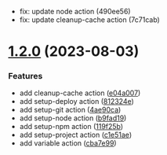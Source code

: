 - fix: update node action (490ee56)
- fix: update cleanup-cache action (7c71cab)

# [1.2.0](https://github.com/taiga-family/ci/compare/1.1.0...1.2.0) (2023-08-03)

### Features

- add cleanup-cache action ([e04a007](https://github.com/taiga-family/ci/commit/e04a007ff2fd124e88e9cb10b2878f66cf096380))
- add setup-deploy action ([812324e](https://github.com/taiga-family/ci/commit/812324e2de96bafcb343c6534b00b370e8fc87cb))
- add setup-git action ([4ae90ca](https://github.com/taiga-family/ci/commit/4ae90ca01ba7b1ffb8bf860beae72c3e802a312c))
- add setup-node action ([b9fad19](https://github.com/taiga-family/ci/commit/b9fad19f88407237047b0e931ca81546db8983cb))
- add setup-npm action ([119f25b](https://github.com/taiga-family/ci/commit/119f25bba5069708dd56ddce1ca7db46b8744c43))
- add setup-project action ([c1e51ae](https://github.com/taiga-family/ci/commit/c1e51aeb9eb2f3172eb3970a88df7bb33acda405))
- add variable action ([cba7e99](https://github.com/taiga-family/ci/commit/cba7e99da9e12d08ec8f92d3d61cc528b3109fa9))
